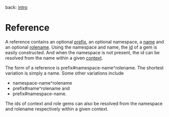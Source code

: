 back: [intro](../intro.md)

# Reference
A reference contains an optional [prefix](basics/prefix.md), an optional namespace, a [name](basics/name.md) and an optional [rolename](basics/rolename.md). Using the namespace and name, the [id](basics/id.md) of a gem is easily constructed. And when the namespace is not present, the id can be resolved from the name within a given [context](basics/context.md).

The form of a reference is prefix#namespace-name^rolename. The shortest variation is simply a name. Some other variations include
- namespace-name^rolename
- prefix#name^rolename and
- prefix#namespace-name.

The ids of context and role gems can also be resolved from the namespace and rolename respectively within a given context.
